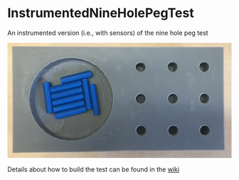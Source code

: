# InstrumentedNineHolePegTest
An instrumented version (i.e., with sensors) of the nine hole peg test

![Picture of the 3D printed device](images/printed_nhpt.jpg)

Details about how to build the test can be found in the 
[wiki](https://github.com/JasonFriedman/InstrumentedNineHolePegTest/wiki)
